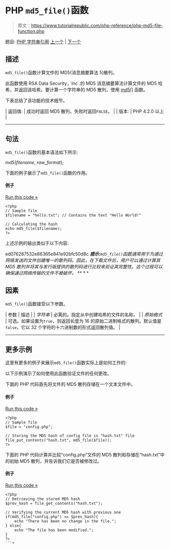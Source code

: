 # PHP `md5_file()`函数

> 原文：<https://www.tutorialrepublic.com/php-reference/php-md5-file-function.php>

题目: [PHP 字符串引用](php-string-functions.php) [上一个](php-md5-function.php) | [下一个](php-metaphone-function.php)

## 描述

`md5_file()`函数计算文件的 MD5(消息摘要算法 5)散列。

此函数使用 RSA Data Security，Inc .的 MD5 消息摘要算法计算文件的 MD5 哈希，并返回该哈希。要计算一个字符串的 MD5 散列，使用 [md5()](php-md5-function.php) 函数。

下表总结了该功能的技术细节。

| 返回值: | 成功时返回 MD5 散列，失败时返回`FALSE`。 |
| 版本: | PHP 4.2.0 以上 |

* * *

## 句法

`md5_file()`函数的基本语法如下所示:

md5(*filename*, *raw_format*);

下面的例子展示了`md5_file()`函数的作用。

#### 例子

[Run this code »](javascript:void(0); "Disabled")

```
<?php
// Sample file
$filename = "hello.txt"; // Contains the text "Hello World!"

// Calculating the hash
echo md5_file($filename);
?>
```

上述示例的输出类似于以下内容:

ed076287532e86365e841e92bfc50d8c ***提示:**`md5_file()`函数通常用于为通过网络发送的文件创建唯一的散列码。因此，在下载文件后，用户可以通过计算其 MD5 散列并将其与发行版提供的散列码进行比较来验证其完整性。这个过程可以确保通过网络传输的文件不被破坏。*  ** * *

## 因素

`md5_file()`函数接受以下参数。

| 参数 | 描述 |
| *字符串* | 必需的。指定从中创建哈希的文件的名称。 |
| *原始格式* | 可选。如果设置为`true`，则返回长度为 16 的原始二进制格式的散列。默认值是`false`，它以 32 个字符的十六进制数的形式返回散列值。 |

* * *

## 更多示例

这里有更多的例子来展示`md5_file()`函数实际上是如何工作的:

以下示例演示了如何使用此函数验证文件的任何更改。

下面的 PHP 代码首先将文件的 MD5 散列存储在一个文本文件中。

#### 例子

[Run this code »](javascript:void(0); "Disabled")

```
<?php
// Sample file
$file = "config.php";

// Storing the MD5 hash of config file in "hash.txt" file
file_put_contents("hash.txt", md5_file($file));
?>
```

下面的 PHP 代码计算并比较“config.php”文件的 MD5 散列和存储在“hash.txt”中的初始 MD5 散列，并告诉我们它是否被修改过。

#### 例子

[Run this code »](javascript:void(0); "Disabled")

```
<?php
// Retrieving the stored MD5 hash
$prev_hash = file_get_contents("hash.txt");

// Verifying the current MD5 hash with previous one
if(md5_file("config.php") == $prev_hash){
    echo "There has been no change in the file.";
} else{
    echo "The file has been modified.";
}
?>
```*